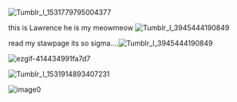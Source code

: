 ![Tumblr_l_1531779795004377](https://github.com/user-attachments/assets/a6d13aed-a1e2-4862-ba80-a9ed3b2f2b66)

this is Lawrence he is my meowmeow ![Tumblr_l_3945444190849](https://github.com/user-attachments/assets/fc9a2441-eae6-44ef-9f5a-3d7a3dd43205)

read my stawpage its so sigma....![Tumblr_l_3945444190849](https://github.com/user-attachments/assets/1320545c-df7e-46ac-9e36-928338656a50)


   
 ![ezgif-414434991fa7d7](https://github.com/user-attachments/assets/71a79211-9f06-410e-b277-daa8109e8953)

![Tumblr_l_1531914893407231](https://github.com/user-attachments/assets/467036b6-546e-48c1-aefd-bebdbc889785)

![image0](https://github.com/user-attachments/assets/378e3c58-8827-47e9-bedb-c87558d42f8a)
